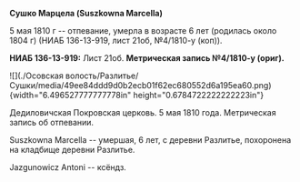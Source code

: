 **Сушко Марцела (Suszkowna Marcella)**

5 мая 1810 г -- отпевание, умерла в возрасте 6 лет (родилась около 1804
г) (НИАБ 136-13-919, лист 21об, №4/1810-у (коп)).

**НИАБ 136-13-919:** Лист 21об. **Метрическая запись №4/1810-у (ориг).**

![](./Осовская волость/Разлитье/Сушки/media/49ee84ddd9d0b2ecb01f62ec680552d6a195ea60.png){width="6.496527777777778in"
height="0.6784722222222223in"}

Дедиловичская Покровская церковь. 5 мая 1810 года. Метрическая запись об
отпевании.

Suszkowna Marcella -- умершая, 6 лет, с деревни Разлитье, похоронена на
кладбище деревни Разлитье.

Jazgunowicz Antoni -- ксёндз.
